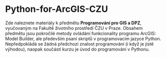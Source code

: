 # Python-for-ArcGIS-CZU

Zde naleznete materiály k předmětu **Programování pro GIS a DPZ**, vyučovaným na Fakultě životního prostředí ČZU v Praze. Obsahem předmětu jsou pokročilé metody ovládání funkcionality programu ArcGIS: Model Builder, ale především psaní skriptů v programovacím jazyce Python. Nepředpokládá se žádná předchozí znalost programování (i když je jistě výhodou), naopak součástí kurzu je úvod do programování v Pythonu.



## 


